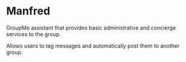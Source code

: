 # Manfred

GroupMe assistant that provides basic administrative and concierge
services to the group.

Allows users to tag messages and automatically post them to another group.
